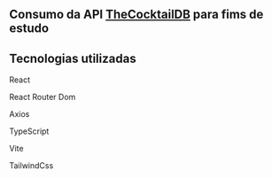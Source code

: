 ## Consumo da API [TheCocktailDB](https://www.thecocktaildb.com/api.php) para fims de estudo

## Tecnologias utilizadas

<p>React</p>
<p>React Router Dom</p>
<p>Axios</p>
<p>TypeScript</p>
<p>Vite</p>
<p>TailwindCss</p>


